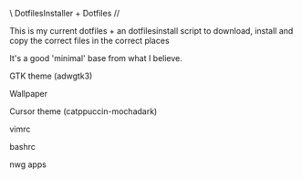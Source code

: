 \\ DotfilesInstaller + Dotfiles //

This is my current dotfiles + an dotfilesinstall script to download, install and copy the correct files in the correct places

It's a good 'minimal' base from what I believe. 

GTK theme (adwgtk3)

Wallpaper 

Cursor theme (catppuccin-mochadark)

vimrc 

bashrc

nwg apps
